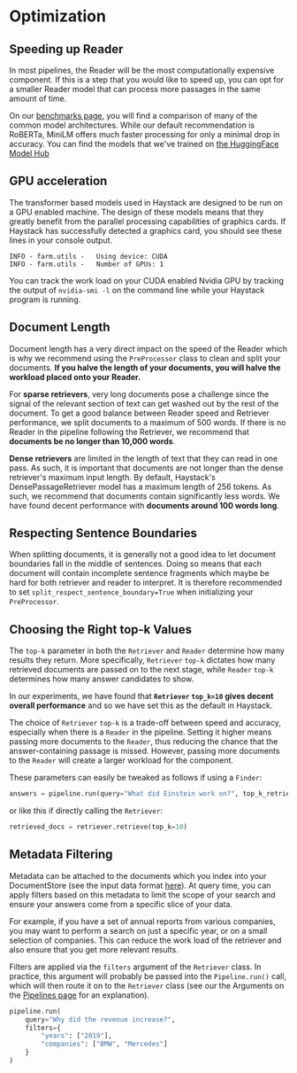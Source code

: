 <!---
title: "Optimization"
metaTitle: "Optimization"
metaDescription: ""
slug: "/docs/optimization"
date: "2020-11-05"
id: "optimizationmd"
--->

# Optimization

## Speeding up Reader

In most pipelines, the Reader will be the most computationally expensive component. 
If this is a step that you would like to speed up, you can opt for a smaller Reader model 
that can process more passages in the same amount of time. 

On our [benchmarks page](https://haystack.deepset.ai/bm/benchmarks), you will find a comparison of
many of the common model architectures. While our default recommendation is RoBERTa,
MiniLM offers much faster processing for only a minimal drop in accuracy. 
You can find the models that we've trained on [the HuggingFace Model Hub](https://huggingface.co/deepset)

## GPU acceleration

The transformer based models used in Haystack are designed to be run on a GPU enabled machine. 
The design of these models means that they greatly benefit from the parallel processing capabilities of graphics cards.
If Haystack has successfully detected a graphics card, you should see these lines in your console output.

```
INFO - farm.utils -   Using device: CUDA 
INFO - farm.utils -   Number of GPUs: 1
```

You can track the work load on your CUDA enabled Nvidia GPU by tracking the output of `nvidia-smi -l` on the command line
while your Haystack program is running.

## Document Length

Document length has a very direct impact on the speed of the Reader 
which is why we recommend using the `PreProcessor` class to clean and split your documents.
**If you halve the length of your documents, you will halve the workload placed onto your Reader.**

For **sparse retrievers**, very long documents pose a challenge since the signal of the relevant section of text
can get washed out by the rest of the document.
To get a good balance between Reader speed and Retriever performance, we split documents to a maximum of 500 words. 
If there is no Reader in the pipeline following the Retriever, we recommend that **documents be no longer than 10,000 words**.

**Dense retrievers** are limited in the length of text that they can read in one pass.
As such, it is important that documents are not longer than the dense retriever's maximum input length.
By default, Haystack's DensePassageRetriever model has a maximum length of 256 tokens.
As such, we recommend that documents contain significantly less words.
We have found decent performance with **documents around 100 words long**.

## Respecting Sentence Boundaries

When splitting documents, it is generally not a good idea to let document boundaries fall in the middle of sentences. 
Doing so means that each document will contain incomplete sentence fragments 
which maybe be hard for both retriever and reader to interpret.
It is therefore recommended to set `split_respect_sentence_boundary=True` when initializing your `PreProcessor`.

## Choosing the Right top-k Values

The `top-k` parameter in both the `Retriever` and `Reader` determine how many results they return.
More specifically, `Retriever` `top-k` dictates how many retrieved documents are passed on to the next stage,
while `Reader` `top-k` determines how many answer candidates to show.

In our experiments, we have found that **`Retriever` `top_k=10`
gives decent overall performance** and so we have set this as the default in Haystack.

The choice of `Retriever` `top-k` is a trade-off between speed and accuracy, 
especially when there is a `Reader` in the pipeline.
Setting it higher means passing more documents to the `Reader`, 
thus reducing the chance that the answer-containing passage is missed.
However, passing more documents to the `Reader` will create a larger workload for the component.

These parameters can easily be tweaked as follows if using a `Finder`:
``` python
answers = pipeline.run(query="What did Einstein work on?", top_k_retriever=10, top_k_reader=5)
```
or like this if directly calling the `Retriever`:
``` python
retrieved_docs = retriever.retrieve(top_k=10)
```

## Metadata Filtering

Metadata can be attached to the documents which you index into your DocumentStore (see the input data format [here](/docs/v0.9.0/retrievermd)).
At query time, you can apply filters based on this metadata to limit the scope of your search and ensure your answers 
come from a specific slice of your data. 

For example, if you have a set of annual reports from various companies, 
you may want to perform a search on just a specific year, or on a small selection of companies.
This can reduce the work load of the retriever and also ensure that you get more relevant results.

Filters are applied via the `filters` argument of the `Retriever` class. In practice, this argument will probably
be passed into the `Pipeline.run()` call, which will then route it on to the `Retriever` class 
(see our the Arguments on the [Pipelines page](/docs/v0.9.0/pipelinesmd) for an explanation).

```python
pipeline.run(
    query="Why did the revenue increase?",
    filters={
        "years": ["2019"],
        "companies": ["BMW", "Mercedes"]
    }
)
```
